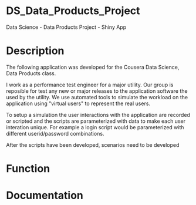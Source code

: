 DS_Data_Products_Project
========================

Data Science - Data Products Project - Shiny App

# Description

The following application was developed for the Cousera Data Science, Data Products class.  

I work as a performance test engineer for a major utility.  Our group is reposible for 
test any new or major releases to the application software the used by the utility.
We use automated tools to simulate the workload on the application using "virtual users" 
to represent the real users.  



To setup a simulation the user interactions with the application are recorded  or scripted
and the scripts are parameterized with data to make each user interation unique.  For 
example a login script would be parameterized with different userid/password combinations.

After the scripts have been developed, scenarios need to be developed 

# Function

# Documentation
